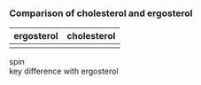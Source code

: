 ### Comparison of cholesterol and ergosterol

|ergosterol|cholesterol|
|-------|-----|
|<script type="text/javascript" src="https://chemapps.stolaf.edu/jmol/jmol.php?source=https://gr-jeannerat-unige.github.io/macrolide-antibiotics/data/ergosterol-3D.sdf&inline=1&width=350"></script>|<script type="text/javascript" src="https://chemapps.stolaf.edu/jmol/jmol.php?source=https://gr-jeannerat-unige.github.io/macrolide-antibiotics/data/cholesterol-3D.sdf&inline=1&width=350&isfirst=false"></script>|

<div style='width:600px'>spin <script>jmolCheckbox('spin on','spin off',' on/off')</script></div>
<div style='width:600px'><script>jmolButton("select atomno = 41;color [0,128,0]", "Highlight ");</script> key difference with ergosterol</div>
